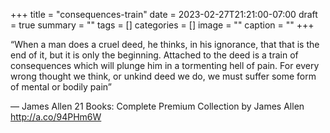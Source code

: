 +++
title = "consequences-train"
date = 2023-02-27T21:21:00-07:00
draft = true
summary = ""
tags = []
categories = []
image = ""
caption = ""
+++


“When a man does a cruel deed, he thinks, in his ignorance, that that is the end of it, but it is only the beginning. Attached to the deed is a train of consequences which will plunge him in a tormenting hell of pain. For every wrong thought we think, or unkind deed we do, we must suffer some form of mental or bodily pain”

— James Allen 21 Books: Complete Premium Collection by James Allen
http://a.co/94PHm6W